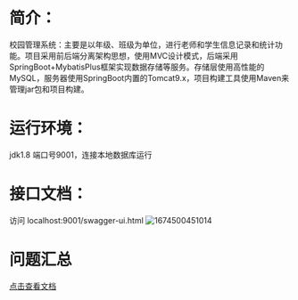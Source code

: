 # 简介：
校园管理系统：主要是以年级、班级为单位，进行老师和学生信息记录和统计功能。项目采用前后端分离架构思想，使用MVC设计模式，后端采用SpringBoot+MybatisPlus框架实现数据存储等服务。存储层使用高性能的MySQL，服务器使用SpringBoot内置的Tomcat9.x，项目构建工具使用Maven来管理jar包和项目构建。

# 运行环境：
jdk1.8 端口号9001，连接本地数据库运行

# 接口文档：
访问 localhost:9001/swagger-ui.html
![1674500451014](https://user-images.githubusercontent.com/90182797/214127494-209a9410-a566-449c-965d-376f95b5293f.png)

# 问题汇总
[点击查看文档](https://github.com/xuxiao1797/campus_management_system/blob/main/%E6%A0%A1%E5%9B%AD%E7%AE%A1%E7%90%86%E7%B3%BB%E7%BB%9F%E9%97%AE%E9%A2%98%E6%B1%87%E6%80%BB.pdf)


